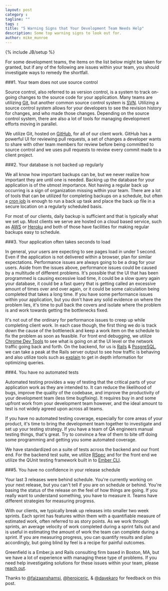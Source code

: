 ```yaml
---
layout: post
category :
tagline: ""
tags :
title: "5 Warning Signs that Your Development Team Needs Help"
description: Some top warning signs to look out for.
author: mike_munroe
---
```

{% include JB/setup %}

For some development teams, the items on the list below might be taken for
granted, but if any of the following are issues within your team, you should
investigate ways to remedy the shortfall.

###1. Your team does not use source control

Source control, also referred to as version control, is a system to track
on-going changes to the source code for your application. Many teams are
utilizing
[Git](http://git-scm.com/book/en/v2/Getting-Started-About-Version-Control), but
another common source control system is [SVN](https://subversion.apache.org/).
Utilizing a source control system allows for your developers to see the
revision history for changes, and who made those changes. Depending on the
source control system, there are also a lot of tools for managing development
efforts moving in parallel.

We utilize Git, hosted on [GitHub](https://github.com/), for all of our client
work. GitHub has a powerful UI for reviewing pull requests, a set of changes a
developer wants to share with other team members for review before being
committed to source control and we uses pull requests to review every commit
made to a client project.

###2. Your database is not backed up regularly

We all know how important backups can be, but we never realize how important
they are until one is needed. Backing up the database for your application is
of the utmost importance. Not having a regular back up occurring is a sign of
organization missing within your team. There are a lot of tools that can be
utilized for completing backups on a schedule, but often a
[cron job](https://www.google.com/webhp?sourceid=chrome-instant&ion=1&espv=2&ie=UTF-8#q=cron%20job)
is enough to run a back up task and place the back up file in a secure location
on a regularly scheduled basis.

For most of our clients, daily backup is sufficient and that is typically what
we set up. Most clients we serve are hosted on a cloud based service, such as
[AWS](http://aws.amazon.com/) or [Heroku](https://www.heroku.com/) and both of
those have facilities for making regular backups easy to schedule.

###3. Your application often takes seconds to load

In general, your users are expecting to see pages load in under 1 second. Even
if the application is not delivered within a browser, plan for similar
expectations. Performance issues are always going to be a drag for your users.
Aside from the issues above, performance issues could be caused by a multitude
of different problems. It's possible that the UI that has been programmed is
causing excessive load time, it could be a slow query again your database, it
could be a fast query that is getting called an excessive amount of times over
and over again, or it could be some calculation being completed that takes a
long time. If you have some performance issues within your application, but you
don't have any solid evidence on where the problem lies, it's time to pull back
the covers and isolate where the problem is and work towards getting the
bottlenecks fixed.

It's not out of the ordinary for performance issues to creep up while completing
client work. In each case though, the first thing we do is track down the cause
of the bottleneck and keep a work item on the schedule to fix the problem as
soon as feasible. For front end debugging, we utilize
[Chrome Dev Tools](https://developer.chrome.com/devtools) to see what is going
on at the UI level or the network traffic going back and forth. On the backend,
for us is [Rails](http://rubyonrails.org/) &
[PosgreSQL](http://www.postgresql.org/), we can take a peak at the Rails server
output to see how traffic is behaving and also utilize tools such as
[explain](http://www.postgresql.org/docs/9.1/static/sql-explain.html) to get in
depth information for optimizing queries.

###4. You have no automated tests

Automated testing provides a way of testing that the critical parts of your
application work as they are intended to. It can reduce the likelihood
of bugs, improve the quality of the codebase, and improve the productivity of
your development team (less time bugfixing). It requires buy in and some upfront
work from your development team however, and the ideal amount to test is not
widely agreed upon across all teams.

If you have no automated testing coverage, especially for core areas of your
product, it's time to bring the development team together to investigate and
set up your testing strategy. If you have a team of QA engineers manual testing
things, that's great. Try to convince a few of them to bite off doing some
programming and getting you some automated coverage.

We have standardized on a suite of tests across the backend and our front end.
For the backend test suite, we utilize [RSpec](http://rspec.info/) and for the
front end we utilize the QUnit testing framework built in to
[Ember CLI](http://www.ember-cli.com/).

###5. You have no confidence in your release schedule

Your last 3 releases were behind schedule. You're currently working on your next
release, but you can't tell if you are on schedule or behind. You're basing the
status of the release on the feel of how things are going. If you really want
to understand something, you have to measure it. Teams have different strategies
for measuring progress.

With our clients, we typically break up releases into smaller two week sprints.
Each sprint has features within them with a quantifiable measure of estimated
work, often referred to as story points. As we work through sprints, an average
velocity of work completed during a sprint falls out and is useful in estimating
the amount of work the team can complete during a sprint. If you are
measuring progress, you can quantify results and plan accordingly, but going
blind by feel is a recipe for painful outcomes.

Greenfield is a Ember.js and Rails consulting firm based in Boston, MA, but we
have a lot of experience with managing these type of problems. If you need help
investigating solutions for these issues within your team, please
[reach out](http://greenfieldhq.com/#/?anchor=contact).

Thanks to [@faizaanshamsi](https://twitter.com/faizaanshamsi),
[@heroiceric](https://twitter.com/heroiceric), & [@davekaro](https://twitter.com/davekaro)
for feedback on this post.
